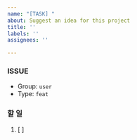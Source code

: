 ```yaml
---
name: "[TASK] "
about: Suggest an idea for this project
title: ''
labels: ''
assignees: ''

---
```


### ISSUE
- Group:  `user`
- Type: `feat`
### 할 일
1. [ ] 

